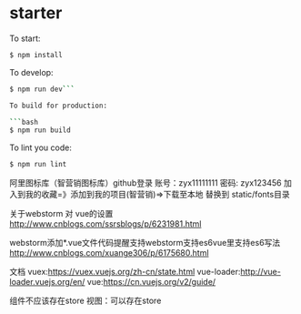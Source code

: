 # starter

To start:

```bash
$ npm install
```

To develop:

```bash
$ npm run dev```

To build for production:

```bash
$ npm run build
```

To lint you code:

```bash
$ npm run lint
```
阿里图标库（智营销图标库）github登录
账号：zyx11111111
密码: zyx123456
加入到我的收藏=》添加到我的项目(智营销)=>下载至本地
替换到 static/fonts目录

关于webstorm 对 vue的设置
http://www.cnblogs.com/ssrsblogs/p/6231981.html

webstorm添加*.vue文件代码提醒支持webstorm支持es6vue里支持es6写法
http://www.cnblogs.com/xuange306/p/6175680.html

文档
vuex:https://vuex.vuejs.org/zh-cn/state.html
vue-loader:http://vue-loader.vuejs.org/en/
vue:https://cn.vuejs.org/v2/guide/


组件不应该存在store
视图：可以存在store
